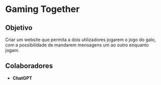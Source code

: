 # Gaming Together
<!-- TODO: Inserir o Icon da aplicação aqui -->

## Objetivo
Criar um website que permita a dois utilizadores jogarem o jogo do galo, com a possibilidade de mandarem mensagens um ao outro enquanto jogam.

## Colaboradores
- **ChatGPT**
